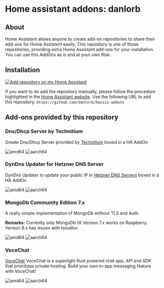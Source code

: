# Home assistant addons: danlorb

## About

Home Assistant allows anyone to create add-on repositories to share their add-ons for Home Assistant easily. This repository is one of those repositories, providing extra Home Assistant add-ons for your installation. You can use this AddOns as is and at your own Risk.

## Installation

[![Add repository on my Home Assistant][repository-badge]][repository-url]

If you want to do add the repository manually, please follow the procedure highlighted in the [Home Assistant website](https://home-assistant.io/hassio/installing_third_party_addons). Use the following URL to add this repository: `https://github.com/danlorb/hassio-addons`

## Add-ons provided by this repository

### Dns/Dhcp Server by Technitium

Greate Dns/Dhcp Server provided by [Technitium](https://technitium.com/dns) boxed in a HA AddOn

![amd64][amd64-badge]
![aarch64][aarch64-badge]

### DynDns Updater for Hetzner DNS Server

DynDns Updater to update your public IP in [Hetzner DNS Servers](https://dns.hetzner.com/) boxed in a HA AddOn

![amd64][amd64-badge]
![aarch64][aarch64-badge]

### MongoDb Community Edition 7.x

A really simple implementation of MongoDb without TLS and Auth.

**Remarks:** Currently only MongoDb till Version 7.x works on Raspberry. Version 8.x has issues with tsmalloc.

![amd64][amd64-badge]
![aarch64][aarch64-badge]

### VoceChat

[VoceChat](https://voce.chat/) VoceChat is a superlight Rust powered chat app, API and SDK that prioritizes private hosting. Build your own in-app messaging feature with VoceChat!

![amd64][amd64-badge]
![aarch64][aarch64-badge]

[amd64-badge]: https://img.shields.io/badge/amd64--green.svg?logo=amd
[aarch64-badge]: https://img.shields.io/badge/aarch64--green.svg

[repository-badge]: https://img.shields.io/badge/Add%20repository%20to%20my-Home%20Assistant-41BDF5?logo=home-assistant&style=for-the-badge

[repository-url]: https://my.home-assistant.io/redirect/supervisor_add_addon_repository/?repository_url=https%3A%2F%2Fgithub.com%2Fdanlorb%2Fhassio-addons
